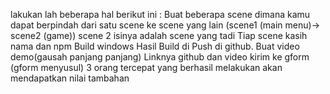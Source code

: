 lakukan lah beberapa hal berikut ini :
Buat beberapa scene dimana kamu dapat berpindah dari satu scene ke scene yang lain (scene1 (main menu)-> scene2 (game))
scene 2 isinya adalah scene  yang tadi
Tiap scene kasih nama dan npm
Build windows
Hasil Build di Push di github. 
Buat video demo(gausah panjang panjang)
Linknya github dan video kirim ke gform (gform menyusul)
3 orang tercepat yang berhasil melakukan akan mendapatkan nilai tambahan